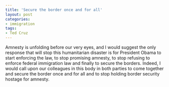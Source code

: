 ```yaml
---
title: 'Secure the border once and for all'
layout: post
categories:
- immigration
tags:
- Ted Cruz
---
```


Amnesty is unfolding before our very eyes, and I would suggest the only response that will stop this humanitarian disaster is for President Obama to start enforcing the law, to stop promising amnesty, to stop refusing to enforce federal immigration law and finally to secure the borders. Indeed, I would call upon our colleagues in this body in both parties to come together and secure the border once and for all and to stop holding border security hostage for amnesty.
